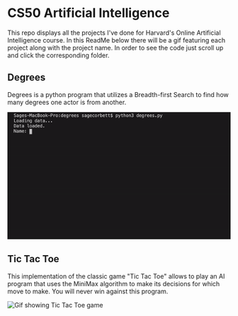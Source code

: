 # CS50 Artificial Intelligence

This repo displays all the projects I've done for Harvard's Online Artificial Intelligence course. In this ReadMe below there will be a gif featuring each project along with the project name. In order to see the code just scroll up and click the corresponding folder.


## Degrees 

Degrees is a python program that utilizes a Breadth-first Search to find how many degrees one actor is from another.

![Gif showing degrees](./assets/Degrees.gif)






## Tic Tac Toe

This implementation of the classic game "Tic Tac Toe" allows to play an AI program that uses the MiniMax algorithm to make its decisions for which move to make. You will never win against this program.

![Gif showing Tic Tac Toe game](../assets/ttt.gif)
